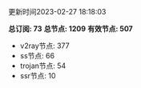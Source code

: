 更新时间2023-02-27 18:18:03

**总订阅: 73**
**总节点: 1209**
**有效节点: 507**
- v2ray节点: 377
- ss节点: 66
- trojan节点: 54
- ssr节点: 10
